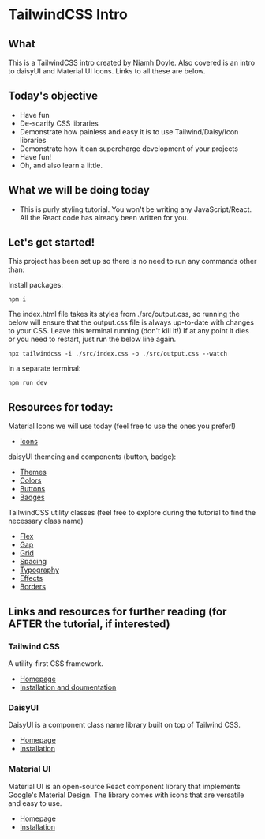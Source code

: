 # TailwindCSS Intro

## What

This is a TailwindCSS intro created by Niamh Doyle. Also covered is an intro to daisyUI and Material UI Icons. Links to all these are below.

## Today's objective

- Have fun
- De-scarify CSS libraries
- Demonstrate how painless and easy it is to use Tailwind/Daisy/Icon libraries
- Demonstrate how it can supercharge development of your projects
- Have fun!
- Oh, and also learn a little.

## What we will be doing today

- This is purly styling tutorial. You won't be writing any JavaScript/React. All the React code has already been written for you.

## Let's get started!

This project has been set up so there is no need to run any commands other than:

Install packages:

```
npm i
```

The index.html file takes its styles from ./src/output.css, so running the below will ensure that the output.css file is always up-to-date with changes to your CSS. Leave this terminal running (don't kill it!) If at any point it dies or you need to restart, just run the below line again.

```
npx tailwindcss -i ./src/index.css -o ./src/output.css --watch
```

In a separate terminal:

```
npm run dev
```

## Resources for today:

Material Icons we will use today (feel free to use the ones you prefer!)

- [Icons](https://mui.com/material-ui/material-icons/)

daisyUI themeing and components (button, badge):

- [Themes](https://daisyui.com/docs/themes/)
- [Colors](https://daisyui.com/docs/colors/)
- [Buttons](https://daisyui.com/components/button/)
- [Badges](https://daisyui.com/components/badge/)

TailwindCSS utility classes (feel free to explore during the tutorial to find the necessary class name)

- [Flex](https://tailwindcss.com/docs/flex)
- [Gap](https://tailwindcss.com/docs/gap)
- [Grid](https://tailwindcss.com/docs/grid-template-columns)
- [Spacing](https://tailwindcss.com/docs/padding)
- [Typography](https://tailwindcss.com/docs/font-family)
- [Effects](https://tailwindcss.com/docs/box-shadow)
- [Borders](https://tailwindcss.com/docs/border-radius)

## Links and resources for further reading (for AFTER the tutorial, if interested)

### Tailwind CSS

A utility-first CSS framework.

- [Homepage](https://tailwindcss.com/)
- [Installation and doumentation](https://tailwindcss.com/docs/installation)

### DaisyUI

DaisyUI is a component class name library built on top of Tailwind CSS.

- [Homepage](https://daisyui.com/)
- [Installation](https://daisyui.com/docs/install/)

### Material UI

Material UI is an open-source React component library that implements Google's Material Design. The library comes with icons that are versatile and easy to use.

- [Homepage](https://mui.com/material-ui/getting-started/)
- [Installation](https://mui.com/material-ui/getting-started/installation/)
